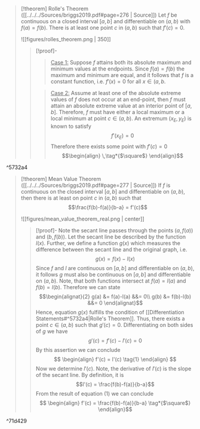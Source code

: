 >[!theorem] Rolle's Theorem ([[../../../Sources/briggs2019.pdf#page=276  | Source]])
>Let $f$ be continuous on a closed interval $[a,b]$ and differentiable on $(a,b)$ with $f(a) = f(b)$. There is at least one point $c$ in $(a,b)$ such that $f'(c) = 0$.
>
>![[figures/rolles_theorem.png | 350]]
>>[!proof]-
>>><u>Case 1:</u>
>>>Suppose $f$ attains both its absolute maximum and minimum values at the endpoints. Since $f(a) = f(b)$ the maximum and minimum are equal, and it follows that $f$ is a constant function, i.e. $f'(x) = 0$ for all $x \in (a,b$.
>>
>>><u>Case 2:</u>
>>>Assume at least one of the absolute extreme values of $f$ does not occur at an end-point, then $f$ must attain an absolute extreme value at an interior point of $[a,b]$. Therefore, $f$ must have either a local maximum or a local minimum at point $c \in (a,b)$.  An extremum $(x_{E}, y_{E})$ is known to satisfy
>>>$$ f'(x_{E})=0$$
>>>Therefore there exists some point with $f'(c)=0$ $$\begin{align}
>>> \,\tag*{$\square$}
>>>\end{align}$$

^5732a4

>[!theorem] Mean Value Theorem ([[../../../Sources/briggs2019.pdf#page=277 | Source]])
> If $f$ is continuous on the closed interval $[a,b]$ and differentiable on $(a,b)$, then there is at least on point $c$ in $(a,b)$ such that
> $$\frac{f(b)-f(a)}{b-a} = f'(c)$$
> 
> ![[figures/mean_value_theorem_real.png | center]]
>>[!proof]-
>> Note the secant line passes through the points $(a, f(a))$ and $(b, f(b))$. Let the secant line be described by the function $l(x)$. Further, we define a function $g(x)$ which measures the difference between the secant line and the original graph, i.e.
>> $$g(x) = f(x) - l(x)$$
>> Since $f$ and $l$ are continuous on $[a,b]$ and differentiable on $(a,b)$, it follows $g$ must also be continuous on $[a,b]$ and differentiable on $(a,b)$. Note, that both functions intersect at $f(a) = l(a)$ and $f(b) = l(b)$. Therefore we can state
>> $$\begin{alignat}{2}
>> g(a) &= f(a)-l(a)  &&= 0\\
>> g(b) &= f(b)-l(b) &&= 0
>>\end{alignat}$$
>>Hence, equation $g(x)$ fulfills the condition of [[Differentiation Statements#^5732a4|Rolle's Theorem]]. Thus, there exists a point $c \in (a,b)$ such that $g'(c) = 0$.  Differentiating on both sides of $g$ we have
>>$$ g'(c) = f'(c) - l'(c) = 0$$
>>By this assertion we can conclude
>>$$ \begin{align}
>> f'(c) = l'(c) \tag{1}
>>\end{align} $$
>>Now we determine $l'(c)$. Note, the derivative of $l'(c)$ is the slope of the secant line. By definition, it is
>>$$l'(c) = \frac{f(b)-f(a)}{b-a}$$
>>From the result of equation $(1)$ we can conclude
>>$$ \begin{align}
>> f'(c) = \frac{f(b)-f(a)}{b-a} \tag*{$\square$}
>>\end{align}$$

^71d429

